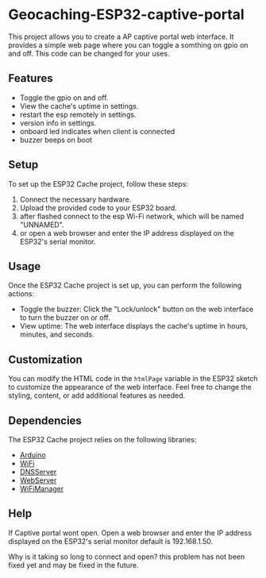 # Geocaching-ESP32-captive-portal


This project allows you to create a AP captive portal web interface. It provides a simple web page where you can toggle a somthing on gpio on and off.  This code can be changed for your uses.

## Features

- Toggle the gpio on and off.
- View the cache's uptime in settings.
- restart  the esp remotely in settings.
- version info in settings.
- onboard led indicates when client is connected
- buzzer beeps on boot

## Setup

To set up the ESP32 Cache project, follow these steps:

1. Connect the necessary hardware.
2. Upload the provided code to your ESP32 board.
3. after flashed connect to the esp Wi-Fi network, which will be named "UNNAMED".
4. or open a web browser and enter the IP address displayed on the ESP32's serial monitor.

## Usage

Once the ESP32 Cache project is set up, you can perform the following actions:

- Toggle the buzzer: Click the "Lock/unlock" button on the web interface to turn the buzzer on or off.
- View uptime: The web interface displays the cache's uptime in hours, minutes, and seconds.

## Customization

You can modify the HTML code in the `htmlPage` variable in the ESP32 sketch to customize the appearance of the web interface. Feel free to change the styling, content, or add additional features as needed.

## Dependencies

The ESP32 Cache project relies on the following libraries:

- [Arduino](https://www.arduino.cc/)
- [WiFi](https://github.com/espressif/arduino-esp32)
- [DNSServer](https://github.com/espressif/arduino-esp32/tree/master/libraries/DNSServer)
- [WebServer](https://github.com/espressif/arduino-esp32/tree/master/libraries/WebServer)
- [WiFiManager](https://github.com/tzapu/WiFiManager)


## Help
If Captive portal wont open. Open a web browser and enter the IP address displayed on the ESP32's serial monitor default is 192.168.1.50.

Why is it taking so long to connect and open? this problem has not been fixed yet and may be fixed in the future.
